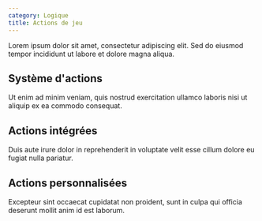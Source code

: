```yaml
---
category: Logique
title: Actions de jeu
---
```



Lorem ipsum dolor sit amet, consectetur adipiscing elit. Sed do eiusmod tempor incididunt ut labore et dolore magna aliqua.

## Système d'actions

Ut enim ad minim veniam, quis nostrud exercitation ullamco laboris nisi ut aliquip ex ea commodo consequat.

## Actions intégrées

Duis aute irure dolor in reprehenderit in voluptate velit esse cillum dolore eu fugiat nulla pariatur.

## Actions personnalisées

Excepteur sint occaecat cupidatat non proident, sunt in culpa qui officia deserunt mollit anim id est laborum.